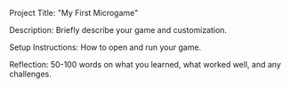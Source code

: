 Project Title: "My First Microgame" 

Description: Briefly describe your game and customization. 

Setup Instructions: How to open and run your game. 

Reflection: 50-100 words on what you learned, what worked well, and any challenges. 
